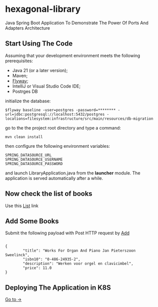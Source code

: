 # hexagonal-library
Java Spring Boot Application To Demonstrate The Power Of Ports And Adapters Architecture

## Start Using The Code

Assuming that your development environment meets the following prerequisites: 
- Java 21 (or a later version);
- Maven;
- [Flyway](https://documentation.red-gate.com/flyway);
- IntelliJ or Visual Studio Code IDE;
- Postrges DB

initialize the database:
```console
$flyway baseline -user=postgres -password=******** -url=jdbc:postgresql://localhost:5432/postgres -locations=filesystem:infrastructure/src/main/resources/db-migration
```
go to the the project root directory and type a command:

```
mvn clean install
``` 

then configure the following environment variables:
```
SPRING_DATASOURCE_URL
SPRING_DATASOURCE_USERNAME
SPRING_DATASOURCE_PASSWORD
```
and launch LibraryApplication.java from the **launcher** module.
The application is served automatically after a while.
## Now check the list of books 

Use this [List](http://localhost:8080/book/get) link
## Add Some Books

Submit the following payload with Post HTTP request by 
[Add](http://localhost:8080/book/add) 

```

{
        "title": "Works For Organ And Piano Jan Pieterszoon Sweelinck",
        "isbn10": "0-486-24935-2",
        "description": "Werken voor orgel en clavicimbel",
        "price": 11.0
}
```

## Deploying The Application in K8S

[Go to ->](./cluster/readme.md)
